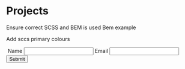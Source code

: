 # Projects

Ensure correct SCSS and BEM is used
Bem example

Add sccs primary colours

 <form class="form">
        <img class="form__img" src="" alt="">
        <label class="form__label" for="">Name</label>
        <input class="form__input" type="text" name="" id="">
        <label class="form__label" for="">Email</label>
        <input class="form__input" type="text" name="" id="">
        <button class="form__submit form__submit--active">Submit</button>
    </form>




